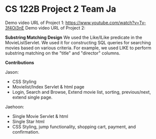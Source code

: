 # CS 122B Project 2 Team Ja # 

Demo video URL of Project 1: https://www.youtube.com/watch?v=Tv-3f4Oi3nE 
Demo video URL of Project 2:

**Substring Matching Design**
We used the Like/ILike predicate in the MovieListServlet. We used it for constructing SQL queries for searching movies based on various criteria.
For example, we used LIKE to perform substring matching on the "title" and "director" columns.

**Contributions**

Jason:
* CSS Styling
* Movielist/Index Servlet & html page
* Login, Search and Browse, Extend movie list, sorting, previous/next, extend single page.

Jaehoon:
* Single Movie Servlet & html
* Single Star html
* CSS Styling, jump functionality, shopping cart, payment, and confirmation.
